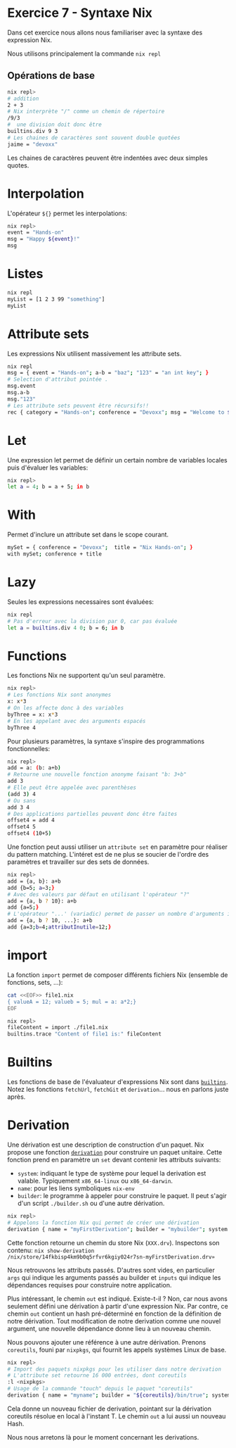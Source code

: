 # Exercice 7 - Syntaxe Nix

Dans cet exercice nous allons nous familiariser avec la syntaxe des expression Nix.

Nous utilisons principalement la commande `nix repl`
## Opérations de base

```sh
nix repl>
# addition
2 + 3
# Nix interprète "/" comme un chemin de répertoire
/9/3
#  une division doit donc être
builtins.div 9 3
# Les chaines de caractères sont souvent double quotées
jaime = "devoxx"
```

Les chaines de caractères peuvent être indentées avec deux simples quotes.

# Interpolation

L'opérateur `${}` permet les interpolations:

```sh
nix repl>
event = "Hands-on"
msg = "Happy ${event}!"
msg
```

# Listes

```sh
nix repl
myList = [1 2 3 99 "something"]
myList
```

# Attribute sets

Les expressions Nix utilisent massivement les attribute sets.

```sh
nix repl
msg = { event = "Hands-on"; a-b = "baz"; "123" = "an int key"; }
# Selection d'attribut pointée .
msg.event
msg.a-b
msg."123"
# Les attribute sets peuvent être récursifs!!
rec { category = "Hands-on"; conference = "Devoxx"; msg = "Welcome to ${category} ${conference}";}    
```

# Let 

Une expression let permet de définir un certain nombre de variables locales puis d'évaluer les variables:
```sh
nix repl>
let a = 4; b = a + 5; in b
```

# With

Permet d'inclure un attribute set dans le scope courant.
```sh
mySet = { conference = "Devoxx";  title = "Nix Hands-on"; }
with mySet; conference + title
```

# Lazy

Seules les expressions necessaires sont évaluées:
```sh
nix repl
# Pas d'erreur avec la division par 0, car pas évaluée
let a = builtins.div 4 0; b = 6; in b
```

# Functions


Les fonctions Nix ne supportent qu'un seul paramètre.

```sh
nix repl>
# Les fonctions Nix sont anonymes
x: x*3
# On les affecte donc à des variables
byThree = x: x*3
# En les appelant avec des arguments espacés
byThree 4
```

Pour plusieurs paramètres, la syntaxe s'inspire des programmations fonctionnelles:
```sh
nix repl>
add = a: (b: a+b)
# Retourne une nouvelle fonction anonyme faisant "b: 3+b"
add 3
# Elle peut être appelée avec parenthèses
(add 3) 4
# Ou sans
add 3 4 
# Des applications partielles peuvent donc être faites
offset4 = add 4
offset4 5
offset4 (10+5)
```

Une fonction peut aussi utiliser un `attribute set` en paramètre pour réaliser du pattern matching.
L'intéret est de ne plus se soucier de l'ordre des paramètres et travailler sur des sets de données.

```sh
nix repl>
add = {a, b}: a+b
add {b=5; a=3;}
# Avec des valeurs par défaut en utilisant l'opérateur "?"
add = {a, b ? 10}: a+b
add {a=5;}
# L'opérateur "...' (variadic) permet de passer un nombre d'arguments infini.
add = {a, b ? 10, ...}: a+b
add {a=3;b=4;attributInutile=12;}
```

# import

La fonction `import` permet de composer différents fichiers Nix (ensemble de fonctions, sets, ...):
```sh
cat <<EOF>> file1.nix 
{ valueA = 12; valueb = 5; mul = a: a*2;}
EOF
```
```sh
nix repl>
fileContent = import ./file1.nix
builtins.trace "Content of file1 is:" fileContent
```

# Builtins 

Les fonctions de base de l'évaluateur d'expressions Nix sont dans [`builtins`](https://nixos.org/manual/nix/stable/expressions/builtins.html).
Notez les fonctions `fetchUrl`, `fetchGit` et `derivation`... nous en parlons juste après.

# Derivation

Une dérivation est une description de construction d'un paquet.
Nix propose une fonction [`derivation`](https://nixos.org/manual/nix/stable/expressions/derivations.html) pour construire un paquet unitaire. Cette fonction prend en paramètre un `set` devant contenir les attributs suivants:
* `system`: indiquant le type de système pour lequel la derivation est valable. Typiquement `x86_64-linux` ou `x86_64-darwin`. 
* `name`: pour les liens symboliques `nix-env`
* `builder`: le programme à appeler pour construire le paquet. Il peut s'agir d'un script `./builder.sh` ou d'une autre dérivation. 

```sh
nix repl>
# Appelons la fonction Nix qui permet de créer une dérivation
derivation { name = "myFirstDerivation"; builder = "mybuilder"; system = "mysystem"; }
```

Cette fonction retourne un chemin du store Nix (`XXX.drv`).
Inspectons son contenu: `nix show-derivation /nix/store/14fkbisp4km9b0q5rfvr6kgiy024r7sn-myFirstDerivation.drv»`

Nous retrouvons les attributs passés. D'autres sont vides, en particulier `args` qui indique les arguments passés au builder et `inputs` qui indique les dépendances requises pour construire notre application.

Plus intéressant, le chemin `out` est indiqué. Existe-t-il ? 
Non, car nous avons seulement défini une dérivation à partir d'une expression Nix.
Par contre, ce chemin `out` contient un hash pré-déterminé en fonction de la définition de notre dérivation.
Tout modification de notre derivation comme une nouvel argument, une nouvelle dépendance donne lieu à un nouveau chemin.

Nous pouvons ajouter une référence à une autre dérivation. Prenons `coreutils`, founi par `nixpkgs`, qui fournit les appels systèmes Linux de base.
```sh
nix repl>
# Import des paquets nixpkgs pour les utiliser dans notre derivation
# L'attribute set retourne 16 000 entrées, dont coreutils
:l <nixpkgs>
# Usage de la commande "touch" depuis le paquet "coreutils"
derivation { name = "myname"; builder = "${coreutils}/bin/true"; system = builtins.currentSystem; }
```

Cela donne un nouveau fichier de derivation, pointant sur la dérivation coreutils résolue en local à l'instant T.
Le chemin `out` a lui aussi un nouveau Hash.

Nous nous arretons là pour le moment concernant les derivations.